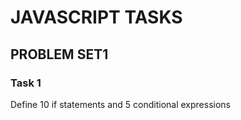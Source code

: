 # JAVASCRIPT TASKS

## PROBLEM SET1
### Task 1 
Define 10 if statements and 5 conditional expressions
